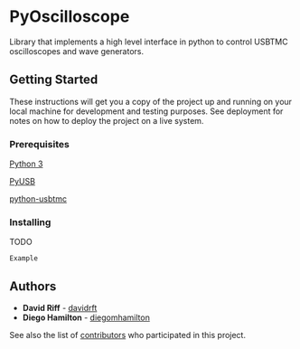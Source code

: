 # PyOscilloscope

Library that implements a high level interface in python to control USBTMC oscilloscopes and wave generators.

## Getting Started

These instructions will get you a copy of the project up and running on your local machine for development and testing purposes. See deployment for notes on how to deploy the project on a live system.

### Prerequisites

[Python 3](https://www.python.org/)

[PyUSB](https://walac.github.io/pyusb/)

[python-usbtmc](https://github.com/python-ivi/python-usbtmc)

### Installing

TODO

```
Example
```
 
## Authors

* **David Riff** - [davidrft](https://github.com/davidrft/)
* **Diego Hamilton** - [diegomhamilton](https://github.com/diegomhamilton)

See also the list of [contributors](https://github.com/your/project/contributors) who participated in this project.

